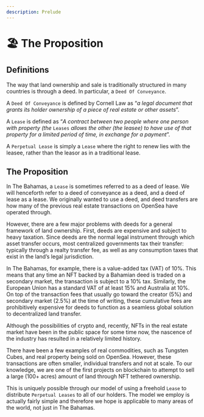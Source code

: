 ```yaml
---
description: Prelude
---
```


# 🏖 The Proposition

## Definitions

The way that land ownership and sale is traditionally structured in many countries is through a deed. In particular, a `Deed Of Conveyance`.&#x20;

A `Deed Of Conveyance`  is defined by Cornell Law as “_a legal document that grants its holder ownership of a piece of real estate or other assets_”.&#x20;

A `Lease` is defined as “_A contract between two people where one person with property (the_ `Leases` _allows the other (the leasee) to have use of that property for a limited period of time, in exchange for a payment_”.&#x20;

A `Perpetual Lease` is simply a `Lease` where the right to renew lies with the leasee, rather than the leasor as in a traditional lease. &#x20;

## The Proposition

In The Bahamas, a `Lease` is sometimes referred to as a deed of lease. We will henceforth refer to a deed of conveyance as a deed, and a deed of lease as a lease. We originally wanted to use a deed, and deed transfers are how many of the previous real estate transactions on OpenSea have operated through.&#x20;

However, there are a few major problems with deeds for a general framework of land ownership. First, deeds are expensive and subject to heavy taxation. Since deeds are the normal legal instrument through which asset transfer occurs, most centralized governments tax their transfer: typically through a realty transfer fee, as well as any consumption taxes that exist in the land’s legal jurisdiction.&#x20;

In The Bahamas, for example, there is a value-added tax (VAT) of 10%. This means that any time an NFT backed by a Bahamian deed is traded on a secondary market, the transaction is subject to a 10% tax. Similarly, the European Union has a standard VAT of at least 15% and Australia at 10%. On top of the transaction fees that usually go toward the creator (5%) and secondary market (2.5%) at the time of writing, these cumulative fees are prohibitively expensive for deeds to function as a seamless global solution to decentralized land transfer.

Although the possibilities of crypto and, recently, NFTs in the real estate market have been in the public space for some time now, the nascence of the industry has resulted in a relatively limited history.&#x20;

There have been a few examples of real commodities, such as Tungsten Cubes, and real property being sold on OpenSea. However, these transactions are often smaller, individual transfers and not at scale. To our knowledge, we are one of the first projects on blockchain to attempt to sell a large (100+ acres) amount of land through NFT tethered ownership.

This is uniquely possible through our model of using a freehold `Lease` to distribute `Perpetual Leases` to all of our holders. The model we employ is actually fairly simple and therefore we hope is applicable to many areas of the world, not just in The Bahamas.&#x20;



##













